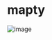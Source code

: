 # mapty

![image](https://user-images.githubusercontent.com/65421302/107580900-2721b700-6bac-11eb-9eaf-d919c9eb3137.png)
